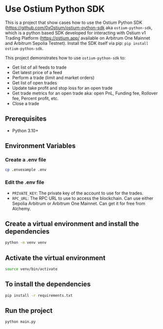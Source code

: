 # Use Ostium Python SDK

This is a project that show cases how to use the Ostium Python SDK (https://github.com/0xOstium/ostium-python-sdk aka `ostium-python-sdk`, which is a python based SDK developed for interacting with Ostium v1 Trading Platform (https://ostium.app/ available on Arbitrum One Mainnet and Arbitrum Sepolia Testnet). Install the SDK itself via pip:
`pip install ostium-python-sdk`.


This project demonstrates how to use `ostium-python-sdk` to:

- Get list of all feeds to trade
- Get latest price of a feed
- Perform a trade (limit and market orders)
- Get list of open trades
- Update take profit and stop loss for an open trade
- Get trade metrics for an open trade aka: open PnL, Funding fee, Rollover fee, Percent profit, etc.
- Close a trade


## Prerequisites

- Python 3.10+

## Environment Variables

### Create a .env file

```bash
cp .envexample .env
```

### Edit the .env file

- `PRIVATE_KEY`: The private key of the account to use for the trades.
- `RPC_URL`: The RPC URL to use to access the blockchain. Can use either Sepolia Arbitrum or Arbitrum One Mainnet. Can
get it for free from Alchemy.

## Create a virtual environment and install the dependencies

```bash
python -m venv venv 
```

## Activate the virtual environment

```bash
source venv/bin/activate
```

## To install the dependencies

```bash
pip install -r requirements.txt
```

## Run the project

```bash
python main.py
```







